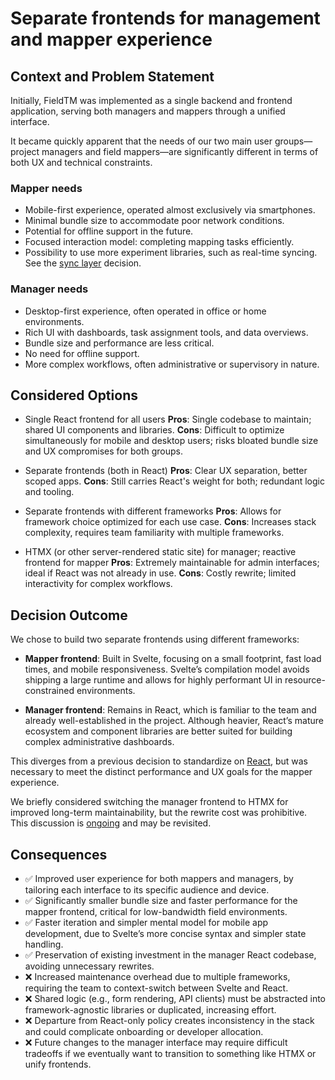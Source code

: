 # Separate frontends for management and mapper experience

## Context and Problem Statement

Initially, FieldTM was implemented as a single backend and frontend application,
serving both managers and mappers through a unified interface.

It became quickly apparent that the needs of our two main user groups—project managers
and field mappers—are significantly different in terms of both UX and technical constraints.

### Mapper needs

- Mobile-first experience, operated almost exclusively via smartphones.
- Minimal bundle size to accommodate poor network conditions.
- Potential for offline support in the future.
- Focused interaction model: completing mapping tasks efficiently.
- Possibility to use more experiment libraries, such as real-time
  syncing. See the [sync layer](./0008-sync-layer.md) decision.

### Manager needs

- Desktop-first experience, often operated in office or home environments.
- Rich UI with dashboards, task assignment tools, and data overviews.
- Bundle size and performance are less critical.
- No need for offline support.
- More complex workflows, often administrative or supervisory in nature.

## Considered Options

- Single React frontend for all users
  **Pros**: Single codebase to maintain; shared UI components and libraries.
  **Cons**: Difficult to optimize simultaneously for mobile and desktop users;
  risks bloated bundle size and UX compromises for both groups.

- Separate frontends (both in React)
  **Pros**: Clear UX separation, better scoped apps.
  **Cons**: Still carries React's weight for both; redundant logic and tooling.

- Separate frontends with different frameworks
  **Pros**: Allows for framework choice optimized for each use case.
  **Cons**: Increases stack complexity, requires team familiarity with
  multiple frameworks.

- HTMX (or other server-rendered static site) for manager; reactive frontend
  for mapper
  **Pros**: Extremely maintainable for admin interfaces; ideal if React was
  not already in use.
  **Cons**: Costly rewrite; limited interactivity for complex workflows.

## Decision Outcome

We chose to build two separate frontends using different frameworks:

- **Mapper frontend**: Built in Svelte, focusing on a small footprint,
  fast load times, and mobile responsiveness. Svelte’s compilation model
  avoids shipping a large runtime and allows for highly performant UI in
  resource-constrained environments.

- **Manager frontend**: Remains in React, which is familiar to the team and already
  well-established in the project. Although heavier, React’s mature ecosystem and
  component libraries are better suited for building complex administrative dashboards.

This diverges from a previous decision to standardize on
[React](https://docs.hotosm.org/decisions/0003-react), but was necessary
to meet the distinct performance and UX goals for the mapper experience.

We briefly considered switching the manager frontend to HTMX for improved long-term
maintainability, but the rewrite cost was prohibitive. This discussion is
[ongoing](https://github.com/hotosm/fmtm/discussions/1685) and may be revisited.

## Consequences

- ✅ Improved user experience for both mappers and managers, by tailoring each interface
  to its specific audience and device.
- ✅ Significantly smaller bundle size and faster performance for the mapper frontend,
  critical for low-bandwidth field environments.
- ✅ Faster iteration and simpler mental model for mobile app development,
  due to Svelte’s more concise syntax and simpler state handling.
- ✅ Preservation of existing investment in the manager React codebase,
  avoiding unnecessary rewrites.
- ❌ Increased maintenance overhead due to multiple frameworks, requiring the
  team to context-switch between Svelte and React.
- ❌ Shared logic (e.g., form rendering, API clients) must be abstracted into
  framework-agnostic libraries or duplicated, increasing effort.
- ❌ Departure from React-only policy creates inconsistency in the stack and could
  complicate onboarding or developer allocation.
- ❌ Future changes to the manager interface may require difficult tradeoffs if we
  eventually want to transition to something like HTMX or unify frontends.
